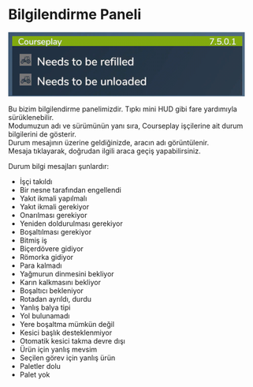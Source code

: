 # Bilgilendirme Paneli
![Image](../assets/images/infopanel_0_0_480_130.png)

  
Bu bizim bilgilendirme panelimizdir. Tıpkı mini HUD gibi fare yardımıyla sürüklenebilir.  
Modumuzun adı ve sürümünün yanı sıra, Courseplay işçilerine ait durum bilgilerini de gösterir.  
Durum mesajının üzerine geldiğinizde, aracın adı görüntülenir.  
Mesaja tıklayarak, doğrudan ilgili araca geçiş yapabilirsiniz.  


  
Durum bilgi mesajları şunlardır:  
- İşçi takıldı  
- Bir nesne tarafından engellendi  
- Yakıt ikmali yapılmalı  
- Yakıt ikmali gerekiyor  
- Onarılması gerekiyor  
- Yeniden doldurulması gerekiyor  
- Boşaltılması gerekiyor  
- Bitmiş iş  
- Biçerdövere gidiyor  
- Römorka gidiyor  
- Para kalmadı  
- Yağmurun dinmesini bekliyor  
- Karın kalkmasını bekliyor  
- Boşaltıcı bekleniyor  
- Rotadan ayrıldı, durdu  
- Yanlış balya tipi  
- Yol bulunamadı  
- Yere boşaltma mümkün değil  
- Kesici başlık desteklenmiyor  
- Otomatik kesici takma devre dışı  
- Ürün için yanlış mevsim  
- Seçilen görev için yanlış ürün  
- Paletler dolu  
- Palet yok  


